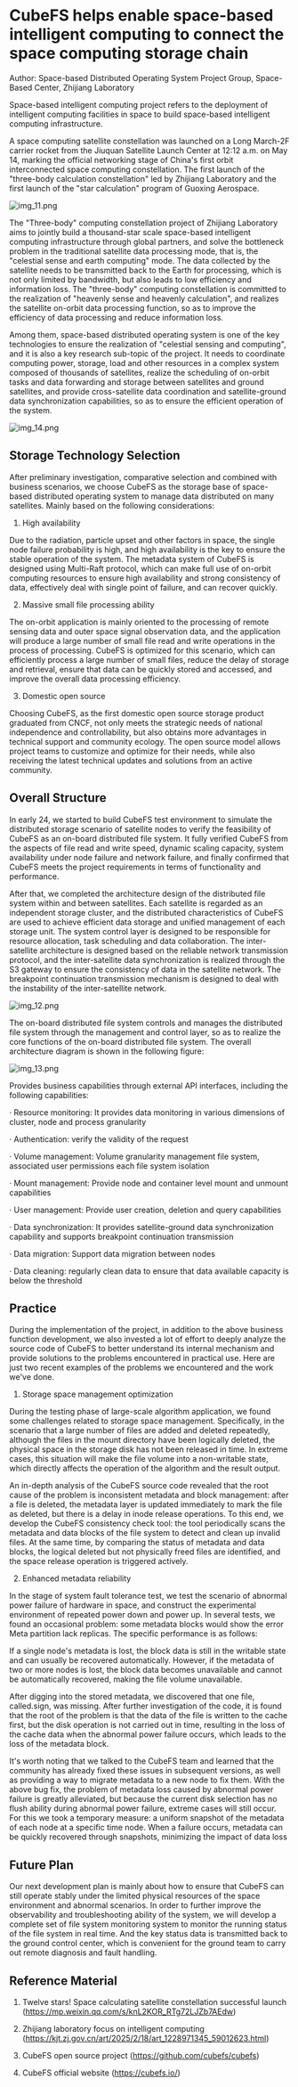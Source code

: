 # CubeFS helps enable space-based intelligent computing to connect the space computing storage chain

Author: Space-based Distributed Operating System Project Group, Space-Based Center, Zhijiang Laboratory

Space-based intelligent computing project refers to the deployment of intelligent computing facilities in space to build space-based intelligent computing infrastructure.

A space computing satellite constellation was launched on a Long March-2F carrier rocket from the Jiuquan Satellite Launch Center at 12:12 a.m. on May 14, marking the official networking stage of China's first orbit interconnected space computing constellation. The first launch of the "three-body calculation constellation" led by Zhijiang Laboratory and the first launch of the "star calculation" program of Guoxing Aerospace.

![img_11.png](/images/blog/5/img_11.png)

The "Three-body" computing constellation project of Zhijiang Laboratory aims to jointly build a thousand-star scale space-based intelligent computing infrastructure through global partners, and solve the bottleneck problem in the traditional satellite data processing mode, that is, the "celestial sense and earth computing" mode. The data collected by the satellite needs to be transmitted back to the Earth for processing, which is not only limited by bandwidth, but also leads to low efficiency and information loss. The "three-body" computing constellation is committed to the realization of "heavenly sense and heavenly calculation", and realizes the satellite on-orbit data processing function, so as to improve the efficiency of data processing and reduce information loss.

Among them, space-based distributed operating system is one of the key technologies to ensure the realization of "celestial sensing and computing", and it is also a key research sub-topic of the project. It needs to coordinate computing power, storage, load and other resources in a complex system composed of thousands of satellites, realize the scheduling of on-orbit tasks and data forwarding and storage between satellites and ground satellites, and provide cross-satellite data coordination and satellite-ground data synchronization capabilities, so as to ensure the efficient operation of the system.

![img_14.png](/images/blog/5/img_14.png)

## Storage Technology Selection
After preliminary investigation, comparative selection and combined with business scenarios, we choose CubeFS as the storage base of space-based distributed operating system to manage data distributed on many satellites. Mainly based on the following considerations:

1. High availability

Due to the radiation, particle upset and other factors in space, the single node failure probability is high, and high availability is the key to ensure the stable operation of the system. The metadata system of CubeFS is designed using Multi-Raft protocol, which can make full use of on-orbit computing resources to ensure high availability and strong consistency of data, effectively deal with single point of failure, and can recover quickly.

2. Massive small file processing ability

The on-orbit application is mainly oriented to the processing of remote sensing data and outer space signal observation data, and the application will produce a large number of small file read and write operations in the process of processing. CubeFS is optimized for this scenario, which can efficiently process a large number of small files, reduce the delay of storage and retrieval, ensure that data can be quickly stored and accessed, and improve the overall data processing efficiency.

3. Domestic open source

Choosing CubeFS, as the first domestic open source storage product graduated from CNCF, not only meets the strategic needs of national independence and controllability, but also obtains more advantages in technical support and community ecology. The open source model allows project teams to customize and optimize for their needs, while also receiving the latest technical updates and solutions from an active community.

## Overall Structure
In early 24, we started to build CubeFS test environment to simulate the distributed storage scenario of satellite nodes to verify the feasibility of CubeFS as an on-board distributed file system. It fully verified CubeFS from the aspects of file read and write speed, dynamic scaling capacity, system availability under node failure and network failure, and finally confirmed that CubeFS meets the project requirements in terms of functionality and performance.

After that, we completed the architecture design of the distributed file system within and between satellites. Each satellite is regarded as an independent storage cluster, and the distributed characteristics of CubeFS are used to achieve efficient data storage and unified management of each storage unit. The system control layer is designed to be responsible for resource allocation, task scheduling and data collaboration. The inter-satellite architecture is designed based on the reliable network transmission protocol, and the inter-satellite data synchronization is realized through the S3 gateway to ensure the consistency of data in the satellite network. The breakpoint continuation transmission mechanism is designed to deal with the instability of the inter-satellite network.

![img_12.png](/images/blog/5/img_12.png)

The on-board distributed file system controls and manages the distributed file system through the management and control layer, so as to realize the core functions of the on-board distributed file system. The overall architecture diagram is shown in the following figure:

![img_13.png](/images/blog/5/img_13.png)

Provides business capabilities through external API interfaces, including the following capabilities:

· Resource monitoring: It provides data monitoring in various dimensions of cluster, node and process granularity

· Authentication: verify the validity of the request

· Volume management: Volume granularity management file system, associated user permissions each file system isolation

· Mount management: Provide node and container level mount and unmount capabilities

· User management: Provide user creation, deletion and query capabilities

· Data synchronization: It provides satellite-ground data synchronization capability and supports breakpoint continuation transmission

· Data migration: Support data migration between nodes

· Data cleaning: regularly clean data to ensure that data available capacity is below the threshold

## Practice
During the implementation of the project, in addition to the above business function development, we also invested a lot of effort to deeply analyze the source code of CubeFS to better understand its internal mechanism and provide solutions to the problems encountered in practical use. Here are just two recent examples of the problems we encountered and the work we've done.

1. Storage space management optimization

During the testing phase of large-scale algorithm application, we found some challenges related to storage space management. Specifically, in the scenario that a large number of files are added and deleted repeatedly, although the files in the mount directory have been logically deleted, the physical space in the storage disk has not been released in time. In extreme cases, this situation will make the file volume into a non-writable state, which directly affects the operation of the algorithm and the result output.

An in-depth analysis of the CubeFS source code revealed that the root cause of the problem is inconsistent metadata and block management: after a file is deleted, the metadata layer is updated immediately to mark the file as deleted, but there is a delay in inode release operations. To this end, we develop the CubeFS consistency check tool: the tool periodically scans the metadata and data blocks of the file system to detect and clean up invalid files. At the same time, by comparing the status of metadata and data blocks, the logical deleted but not physically freed files are identified, and the space release operation is triggered actively.

2. Enhanced metadata reliability

In the stage of system fault tolerance test, we test the scenario of abnormal power failure of hardware in space, and construct the experimental environment of repeated power down and power up. In several tests, we found an occasional problem: some metadata blocks would show the error Meta partition lack replicas. The specific performance is as follows:

If a single node's metadata is lost, the block data is still in the writable state and can usually be recovered automatically. However, if the metadata of two or more nodes is lost, the block data becomes unavailable and cannot be automatically recovered, making the file volume unavailable.

After digging into the stored metadata, we discovered that one file, called.sign, was missing. After further investigation of the code, it is found that the root of the problem is that the data of the file is written to the cache first, but the disk operation is not carried out in time, resulting in the loss of the cache data when the abnormal power failure occurs, which leads to the loss of the metadata block.

It's worth noting that we talked to the CubeFS team and learned that the community has already fixed these issues in subsequent versions, as well as providing a way to migrate metadata to a new node to fix them. With the above bug fix, the problem of metadata loss caused by abnormal power failure is greatly alleviated, but because the current disk selection has no flush ability during abnormal power failure, extreme cases will still occur. For this we took a temporary measure: a uniform snapshot of the metadata of each node at a specific time node. When a failure occurs, metadata can be quickly recovered through snapshots, minimizing the impact of data loss

## Future Plan
Our next development plan is mainly about how to ensure that CubeFS can still operate stably under the limited physical resources of the space environment and abnormal scenarios. In order to further improve the observability and troubleshooting ability of the system, we will develop a complete set of file system monitoring system to monitor the running status of the file system in real time. And the key status data is transmitted back to the ground control center, which is convenient for the ground team to carry out remote diagnosis and fault handling.

## Reference Material
1. Twelve stars! Space calculating satellite constellation successful launch (https://mp.weixin.qq.com/s/knL2KOR_RTg72LJZb7AEdw)

2. Zhijiang laboratory focus on intelligent computing (https://kjt.zj.gov.cn/art/2025/2/18/art_1228971345_59012623.html)

3. CubeFS open source project (https://github.com/cubefs/cubefs)

4. CubeFS official website (https://cubefs.io/)

 